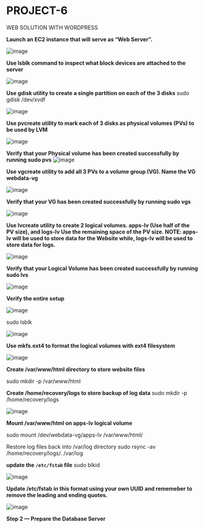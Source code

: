 # PROJECT-6

WEB SOLUTION WITH WORDPRESS

**Launch an EC2 instance that will serve as “Web Server”.**

![image](https://user-images.githubusercontent.com/113097621/213337867-5881a4c9-d2f9-45c9-a45f-63165215d6be.png)

**Use lsblk command to inspect what block devices are attached to the server**

![image](https://user-images.githubusercontent.com/113097621/213338098-c3475081-9c2b-43c7-a6c6-c22cdbc77ff3.png)

**Use gdisk utility to create a single partition on each of the 3 disks**
sudo gdisk /dev/xvdf

![image](https://user-images.githubusercontent.com/113097621/213338304-b4dfc5ce-8734-44e1-a073-747db89accb0.png)

**Use pvcreate utility to mark each of 3 disks as physical volumes (PVs) to be used by LVM**

![image](https://user-images.githubusercontent.com/113097621/213339459-88b88d59-ab20-430e-b5b2-609206a3f4cb.png)

**Verify that your Physical volume has been created successfully by running sudo pvs**
![image](https://user-images.githubusercontent.com/113097621/213339610-dda4a0a4-310d-4d14-a769-a3baa6358b28.png)

**Use vgcreate utility to add all 3 PVs to a volume group (VG). Name the VG webdata-vg**

![image](https://user-images.githubusercontent.com/113097621/213340313-2392bf59-cf68-4c61-829b-262ac8494c8c.png)

**Verify that your VG has been created successfully by running sudo vgs**

![image](https://user-images.githubusercontent.com/113097621/213340482-638101b0-03cf-46b9-bb26-1cb1245ceeb2.png)

**Use lvcreate utility to create 2 logical volumes. apps-lv (Use half of the PV size), and logs-lv Use the remaining space of the PV size. NOTE: apps-lv will be used to store data for the Website while, logs-lv will be used to store data for logs.**

![image](https://user-images.githubusercontent.com/113097621/213340698-95dcf603-5c66-44e1-b016-1a9160ae1847.png)

**Verify that your Logical Volume has been created successfully by running sudo lvs**

![image](https://user-images.githubusercontent.com/113097621/213340905-e7eef604-dec1-4c51-abe2-7856513ee919.png)

**Verify the entire setup**

![image](https://user-images.githubusercontent.com/113097621/213341184-69f1ccf8-1262-4746-9b81-5e2ea69d348b.png)

sudo lsblk 

![image](https://user-images.githubusercontent.com/113097621/213341385-b6e2239e-7c5e-46cf-962f-88fc9ac89ff5.png)

**Use mkfs.ext4 to format the logical volumes with ext4 filesystem**

![image](https://user-images.githubusercontent.com/113097621/213341925-4e4fa90c-5cc6-476b-bc32-52a5911622bf.png)

**Create /var/www/html directory to store website files**

sudo mkdir -p /var/www/html

**Create /home/recovery/logs to store backup of log data**
sudo mkdir -p /home/recovery/logs

![image](https://user-images.githubusercontent.com/113097621/213342969-f5c4029e-2867-452c-84b0-847d404f096c.png)

**Mount /var/www/html on apps-lv logical volume**

sudo mount /dev/webdata-vg/apps-lv /var/www/html/


Restore log files back into /var/log directory
sudo rsync -av /home/recovery/logs/. /var/log

**update the `/etc/fstab` file**
sudo blkid

![image](https://user-images.githubusercontent.com/113097621/213346365-5ad1891c-6547-4ca1-a4da-2a9964dd0181.png)

**Update /etc/fstab in this format using your own UUID and rememeber to remove the leading and ending quotes.**

![image](https://user-images.githubusercontent.com/113097621/213347212-33ee6df3-36bb-4caf-89a9-dc1db9a43a76.png)

**Step 2 — Prepare the Database Server**
  




